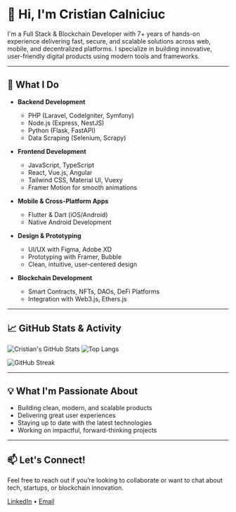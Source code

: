 # 👋 Hi, I'm Cristian Calniciuc

I'm a Full Stack & Blockchain Developer with 7+ years of hands-on experience delivering fast, secure, and scalable solutions across web, mobile, and decentralized platforms. I specialize in building innovative, user-friendly digital products using modern tools and frameworks.

---

## 🚀 What I Do

- **Backend Development**  
  - PHP (Laravel, CodeIgniter, Symfony)  
  - Node.js (Express, NestJS)  
  - Python (Flask, FastAPI)  
  - Data Scraping (Selenium, Scrapy)

- **Frontend Development**  
  - JavaScript, TypeScript  
  - React, Vue.js, Angular  
  - Tailwind CSS, Material UI, Vuexy  
  - Framer Motion for smooth animations

- **Mobile & Cross-Platform Apps**  
  - Flutter & Dart (iOS/Android)  
  - Native Android Development

- **Design & Prototyping**  
  - UI/UX with Figma, Adobe XD  
  - Prototyping with Framer, Bubble  
  - Clean, intuitive, user-centered design

- **Blockchain Development**  
  - Smart Contracts, NFTs, DAOs, DeFi Platforms  
  - Integration with Web3.js, Ethers.js  

---

## 📈 GitHub Stats & Activity

![Cristian's GitHub Stats](https://github-readme-stats.vercel.app/api?username=cristian951105&show_icons=true&theme=radical&count_private=true)
![Top Langs](https://github-readme-stats.vercel.app/api/top-langs/?username=cristian951105&layout=compact&theme=radical)

![GitHub Streak](https://streak-stats.demolab.com?user=cristian951105&theme=radical&hide_border=true)

---

## 💡 What I'm Passionate About

- Building clean, modern, and scalable products
- Delivering great user experiences
- Staying up to date with the latest technologies
- Working on impactful, forward-thinking projects

---

## 📫 Let's Connect!

Feel free to reach out if you’re looking to collaborate or want to chat about tech, startups, or blockchain innovation.

[LinkedIn](https://linkedin.com/in/cristian88/) • [Email](mailto:you@example.com)


